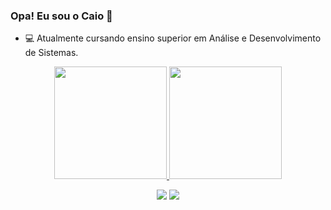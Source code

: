 ### Opa! Eu sou o Caio 👋

- 💻 Atualmente cursando ensino superior em Análise e Desenvolvimento de Sistemas.

<div align="center">
  <a href="https://github.com/ctncaio">
  <img height="180em" src="https://github-readme-stats.vercel.app/api?username=ctncaio&show_icons=true&theme=tokyonight&include_all_commits=true&count_private=true"/>
  <img height="180em" src="https://github-readme-stats.vercel.app/api/top-langs/?username=ctncaio&layout=compact&langs_count=7&theme=tokyonight"/>
</div>

  <div> 
    <p align="center">
  <a href="https://instagram.com/ctncaio" target="_blank"><img src="https://img.shields.io/badge/-Instagram-%23E4405F?style=for-the-badge&logo=instagram&logoColor=white" target="_blank"></a>
  <a href = "mailto:ctncaio.sb@gmail.com"><img src="https://img.shields.io/badge/-Gmail-%23333?style=for-the-badge&logo=gmail&logoColor=white" target="_blank"></a>
</div>

  
